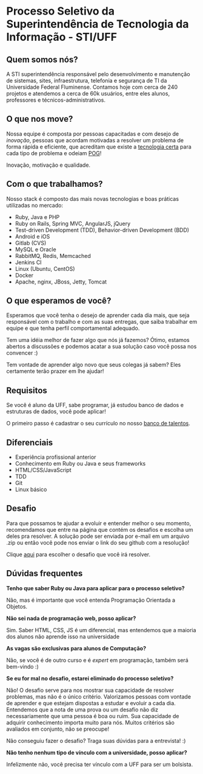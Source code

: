 # Processo Seletivo da Superintendência de Tecnologia da Informação - STI/UFF

## Quem somos nós?

A STI superintendência responsável pelo desenvolvimento e manutenção de sistemas, sites, infraestrutura, telefonia e segurança de TI 
da Universidade Federal Fluminense. Contamos hoje com cerca de 240 projetos e atendemos a cerca de 60k usuários, entre eles alunos, professores
e técnicos-administrativos.

## O que nos move?

Nossa equipe é composta por pessoas capacitadas e com desejo de *inovação*, pessoas que acordam motivadas a resolver um 
problema de forma rápida e eficiente, que acreditam que existe a [tecnologia certa](https://en.wikipedia.org/wiki/No_Silver_Bullet) 
para cada tipo de problema e odeiam [POG](https://pt.wikipedia.org/wiki/Gambiarra#Gambiarra_na_Programa.C3.A7.C3.A3o_de_Computadores)!

Inovação, motivação e qualidade. 

## Com o que trabalhamos?

Nosso stack é composto das mais novas tecnologias e boas práticas utilizadas no mercado:
 
* Ruby, Java e PHP
* Ruby on Rails, Spring MVC, AngularJS, jQuery
* Test-driven Development (TDD), Behavior-driven Development (BDD)
* Android e iOS
* Gitlab (CVS)
* MySQL e Oracle
* RabbitMQ, Redis, Memcached
* Jenkins CI
* Linux (Ubuntu, CentOS)
* Docker
* Apache, nginx, JBoss, Jetty, Tomcat

## O que esperamos de você?

Esperamos que você tenha o desejo de aprender cada dia mais, que seja responsável com o trabalho e com as suas entregas, 
que saiba trabalhar em equipe e que tenha perfil comportamental adequado.

Tem uma idéia melhor de fazer algo que nós já fazemos? Ótimo, estamos abertos a discussões e podemos acatar a sua solução
caso você possa nos convencer :)

Tem vontade de aprender algo novo que seus colegas já sabem? Eles certamente terão prazer em lhe ajudar!


## Requisitos

Se você é aluno da UFF, sabe programar, já estudou banco de dados e estruturas de dados, você pode aplicar!

O primeiro passo é cadastrar o seu currículo no nosso [banco de talentos](http://www.sti.uff.br/trabalhe-na-sti).

## Diferenciais

* Experiência profissional anterior
* Conhecimento em Ruby ou Java e seus frameworks
* HTML/CSS/JavaScript
* TDD
* Git
* Linux básico

## Desafio

Para que possamos te ajudar a evoluir e entender melhor o seu momento, recomendamos que entre na página que contém os 
desafios e escolha um deles pra resolver. A solução pode ser enviada por e-mail em um arquivo .zip ou então você pode nos enviar
o link do seu github com a resolução!

Clique [aqui](Desafio.md) para escolher o desafio que você irá resolver.

## Dúvidas frequentes

**Tenho que saber Ruby ou Java para aplicar para o processo seletivo?**

Não, mas é importante que você entenda Programação Orientada a Objetos.

**Não sei nada de programação web, posso aplicar?**

Sim. Saber HTML, CSS, JS é um diferencial, mas entendemos que a maioria dos alunos não aprende isso na universidade

**As vagas são exclusivas para alunos de Computação?**

Não, se você é de outro curso e é *expert* em programação, também será bem-vindo :)

**Se eu for mal no desafio, estarei eliminado do processo seletivo?**

Não! O desafio serve para nos mostrar sua capacidade de resolver problemas, mas não é o único critério. Valorizamos pessoas
com vontade de aprender e que estejam dispostas a estudar e evoluir a cada dia. Entendemos que a nota de uma
prova ou um desafio não diz necessariamente que uma pessoa é boa ou ruim. Sua capacidade de adquirir conhecimento importa muito para nós.
Muitos critérios são avaliados em conjunto, não se preocupe!

Não conseguiu fazer o desafio? Traga suas dúvidas para a entrevista! :)

**Não tenho nenhum tipo de vínculo com a universidade, posso aplicar?**

Infelizmente não, você precisa ter vínculo com a UFF para ser um bolsista.